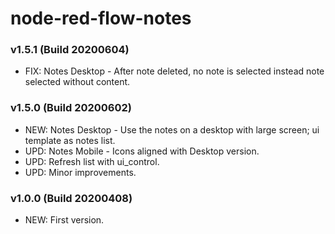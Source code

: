 # node-red-flow-notes

### v1.5.1 (Build 20200604)
* FIX: Notes Desktop - After note deleted, no note is selected instead note selected without content.

### v1.5.0 (Build 20200602)
* NEW: Notes Desktop - Use the notes on a desktop with large screen; ui template as notes list.
* UPD: Notes Mobile - Icons aligned with Desktop version.
* UPD: Refresh list with ui_control.
* UPD: Minor improvements.

### v1.0.0 (Build 20200408)
* NEW: First version.
